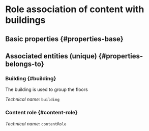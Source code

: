 # Role association of content with buildings
<!--- THIS FILE IS GENERATED PLEASE DO NOT EDIT IT DIRECTLY --->



<OH code="contentRoleToBuilding"/>


## Basic properties {#properties-base}



## Associated entities (unique) {#properties-belongs-to}

### Building {#building}

The building is used to group the floors

*Technical name:* ```building```
<PH code="contentRoleToBuilding:building"/>

### Content role {#content-role}



*Technical name:* ```contentRole```
<PH code="contentRoleToBuilding:contentRole"/>





